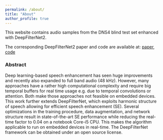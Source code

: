 ```yaml
---
permalink: /about/
title: "About"
author_profile: true
---
```


This website contains audio samples from the DNS4 blind test set enhanced with DeepFilterNet2.

The corresponding DeepFilterNet2 paper and code are available at: 
[paper](https://arxiv.org/abs/2205.05474), [code](https://github.com/Rikorose/DeepFilterNet)

### Abstract

Deep learning-based speech enhancement has seen huge improvements and recently also expanded to full band audio (48 kHz). However, many approaches have a rather high computational complexity and require big temporal buffers for real time usage e.g. due to temporal convolutions or attention. Both make those approaches not feasible on embedded devices. This work further extends DeepFilterNet, which exploits harmonic structure of speech allowing for efficient speech enhancement (SE). Several optimizations in the training procedure, data augmentation, and network structure result in state-of-the-art SE performance while reducing the real-time factor to 0.04 on a notebook Core-i5 CPU. This makes the algorithm applicable to run on embedded devices in real-time. The DeepFilterNet framework can be obtained under an open source license. 
